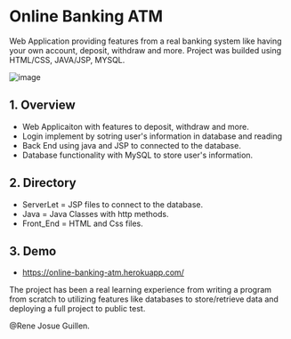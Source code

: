 # Online Banking ATM

Web Application providing features from a real banking system like having your own account, deposit, withdraw and more.
Project was builded using HTML/CSS, JAVA/JSP, MYSQL.

![image](https://user-images.githubusercontent.com/62676755/114428185-7e7ade00-9b81-11eb-8e51-2f5f7771991a.png)

## 1. Overview
* Web Applicaiton with features to deposit, withdraw and more.
* Login implement by sotring user's information in database and reading
* Back End using java and JSP to connected to the database.
* Database functionality with MySQL to store user's information.

## 2. Directory
* ServerLet = JSP files to connect to the database.
* Java = Java Classes with http methods.
* Front_End = HTML and Css files.

## 3. Demo
* https://online-banking-atm.herokuapp.com/

The project has been a real learning experience from writing a program from scratch to utilizing features like databases
to store/retrieve data and deploying a full project to public test.

@Rene Josue Guillen.


